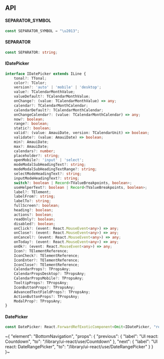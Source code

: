 

## API

#### SEPARATOR_SYMBOL

```ts
const SEPARATOR_SYMBOL = "\u2013";
```

#### SEPARATOR

```ts
const SEPARATOR: string;
```

#### IDatePicker

```ts
interface IDatePicker extends ILine {
    tonal?: TTonal;
    color?: TColor;
    version?: 'auto' | 'mobile' | 'desktop';
    value?: TCalendarMonthValue;
    valueDefault?: TCalendarMonthValue;
    onChange?: (value: TCalendarMonthValue) => any;
    calendar?: TCalendarMonthCalendar;
    calendarDefault?: TCalendarMonthCalendar;
    onChangeCalendar?: (value: TCalendarMonthCalendar) => any;
    now?: boolean;
    range?: boolean;
    static?: boolean;
    valid?: (value: AmauiDate, version: TCalendarUnit) => boolean;
    validate?: (value: AmauiDate) => boolean;
    min?: AmauiDate;
    max?: AmauiDate;
    calendars?: number;
    placeholder?: string;
    openMobile?: 'input' | 'select';
    modeModalSubHeadingText?: string;
    modeModalSubHeadingTextRange?: string;
    selectModeHeadingText?: string;
    inputModeHeadingText?: string;
    switch?: boolean | Record<TValueBreakpoints, boolean>;
    useHelperText?: boolean | Record<TValueBreakpoints, boolean>;
    label?: TElement;
    labelFrom?: string;
    labelTo?: string;
    fullScreen?: boolean;
    heading?: boolean;
    actions?: boolean;
    readOnly?: boolean;
    disabled?: boolean;
    onClick?: (event: React.MouseEvent<any>) => any;
    onClose?: (event: React.MouseEvent<any>) => any;
    onCancel?: (event: React.MouseEvent<any>) => any;
    onToday?: (event: React.MouseEvent<any>) => any;
    onOk?: (event: React.MouseEvent<any>) => any;
    Icon?: TElementReference;
    IconCheck?: TElementReference;
    IconEnter?: TElementReference;
    IconClose?: TElementReference;
    CalendarProps?: TPropsAny;
    CalendarPropsDesktop?: TPropsAny;
    CalendarPropsMobile?: TPropsAny;
    TooltipProps?: TPropsAny;
    IconButtonProps?: TPropsAny;
    AdvancedTextFieldProps?: TPropsAny;
    ActionButtonProps?: TPropsAny;
    ModalProp?: TPropsAny;
}
```

#### DatePicker

```ts
const DatePicker: React.ForwardRefExoticComponent<Omit<IDatePicker, "ref"> & React.RefAttributes<unknown>>;
```


~{
  "element": "BottomNavigation",
  "props": {
    "previous": {
      "label": "UI react: Countdown",
      "to": "/library/ui-react/use/Countdown"
    },
    "next": {
      "label": "UI react: DateRangePicker",
      "to": "/library/ui-react/use/DateRangePicker"
    }
  }
}~
